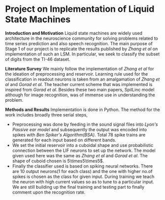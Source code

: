 Project on Implementation of Liquid State Machines
=================================================
**Introduction and Motivation**
Liquid state machines are widely used architecture in the neuroscience community for solving problems related to time series prediction and also speech recognition. The main purpose of Stage 1 of our project is to replicate the results published by *Zhang et al* on implementation of such an LSM. In particular, we seek to classify the subset of digits from the TI-46 dataset.

**Literature Survey**
We mainly follow the implementation of *Zhang et al* for the ideation of preprocessing and reservoir. Learning rule used for the classification in readout neurons is taken from an amalgamation of *Zhang et al* and *Gorad et al*. The teacher current scheme that was implemented is inspired from *Gorad et al*. Besides these two main papers, SpilLinc model  although for image recognition, was of immense use in understanding the problem.

**Methods and Results**
Implementation is done in Python. The method for the work includes broadly three serial steps,
- Preprocessing was done by feeding in the sound signal files into *Lyon's Passive ear model* and subsequently the output was encoded into spikes with *Ben Spiker's Algorithm(BSA)*. Total 78 spike trains are generated for each input based on different bands.
- We set the initial reservoir into a cuboidal shape and use probabilistic connection between the LIF neurons to set up the network. The model given used here was the same as  *Zhang et al* and *Gorad et al*. The shape of cuboid chosen is 5\times5\times5$.
- Finally the classifier used is based on spiking neural networks. There are 10 output neurons(1 for each class) and the one with higher no.of spikes is chosen as the class for given input. During training we teach the neuron with high current values so as to tune to a particular input. We are still building up the final training and testing part to finally comment upon the recognition rate.

